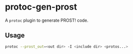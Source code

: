 # protoc-gen-prost

A `protoc` plugin to generate PROST! code.

## Usage

```bash
protoc --prost_out=<out dir> -I <include dir> <protos...>
```
